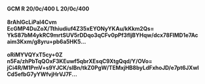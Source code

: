 #### GCM R 20/0c/400 L 20/0c/400
**8rAhIGcLiPaI4Cvm**<br/>**EcGMP4DuZoX/Tthiudiuf4Z35xEYONyYKAu/kKkm2Qs=**<br/>**YkS87bM4ykRC9mrtSUV5rDDqo3qCFv0pPf3fljBYHqw/dcx78FIMD1e7Acaim3Kxm/g8yru+pb6a5HK5...**<br/><br/>
**oRiMYVQYxT5cy+0Z**<br/>**n5Fa/zhPbTqQOxF3KEuwf5qbrXEsqC9XtgQqd/Y/OVo=**<br/>**jCi4R/M1PmV+s9YJCK/slBn/tkZ0PgW/TEMxjHB8byLdFxhoJD/e7pt6JXwICd5efbG7yYWfvjHrVJ7F...**